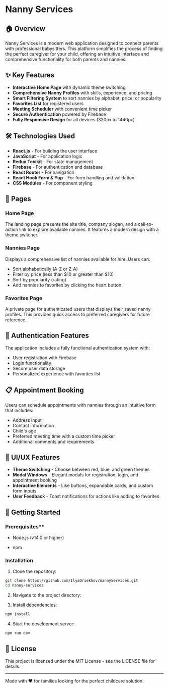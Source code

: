 # Nanny Services

## 🏠 Overview

Nanny Services is a modern web application designed to connect parents with professional babysitters. This platform simplifies the process of finding the perfect caregiver for your child, offering an intuitive interface and comprehensive functionality for both parents and nannies.

## ✨ Key Features

- **Interactive Home Page** with dynamic theme switching
- **Comprehensive Nanny Profiles** with skills, experience, and pricing
- **Smart Filtering System** to sort nannies by alphabet, price, or popularity
- **Favorites List** for registered users
- **Meeting Scheduler** with convenient time picker
- **Secure Authentication** powered by Firebase
- **Fully Responsive Design** for all devices (320px to 1440px)

## 🛠️ Technologies Used

- **React.js** - For building the user interface
- **JavaScript** - For application logic
- **Redux Toolkit** - For state management
- **Firebase** - For authentication and database
- **React Router** - For navigation
- **React Hook Form & Yup** - For form handling and validation
- **CSS Modules** - For component styling

## 📱 Pages

### Home Page

The landing page presents the site title, company slogan, and a call-to-action link to explore available nannies. It features a modern design with a theme switcher.

### Nannies Page

Displays a comprehensive list of nannies available for hire. Users can:

- Sort alphabetically (A-Z or Z-A)
- Filter by price (less than $10 or greater than $10)
- Sort by popularity (rating)
- Add nannies to favorites by clicking the heart button

### Favorites Page

A private page for authenticated users that displays their saved nanny profiles. This provides quick access to preferred caregivers for future reference.

## 🔐 Authentication Features

The application includes a fully functional authentication system with:

- User registration with Firebase
- Login functionality
- Secure user data storage
- Personalized experience with favorites list

## 📋 Appointment Booking

Users can schedule appointments with nannies through an intuitive form that includes:

- Address input
- Contact information
- Child's age
- Preferred meeting time with a custom time picker
- Additional comments and requirements

## 🎨 UI/UX Features

- **Theme Switching** - Choose between red, blue, and green themes
- **Modal Windows** - Elegant modals for registration, login, and appointment booking
- **Interactive Elements** - Like buttons, expandable cards, and custom form inputs
- **User Feedback** - Toast notifications for actions like adding to favorites

## 🚀 Getting Started

### Prerequisites\*\*

- Node.js (v14.0 or higher)

- npm

### Installation

1. Clone the repository:

```bash
git clone https://github.com/IlyaOriekhov/nannyServices.git
cd nanny-services
```

2. Navigate to the project directory:

3. Install dependencies:

```bash
npm install
```

4. Start the development server:

```bash
npm run dev
```

## 📜 License

This project is licensed under the MIT License - see the LICENSE file for details.

---

Made with ❤️ for families looking for the perfect childcare solution.
